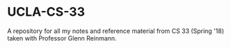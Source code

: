 # UCLA-CS-33
A repository for all my notes and reference material from CS 33 (Spring '18) taken with Professor Glenn Reinmann.
